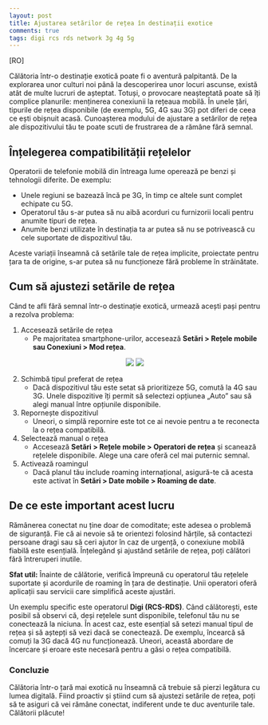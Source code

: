 ```yaml
---
layout: post
title: Ajustarea setărilor de rețea în destinații exotice
comments: true
tags: digi rcs rds network 3g 4g 5g
---
```


[RO]

Călătoria într-o destinație exotică poate fi o aventură palpitantă. De la explorarea unor culturi noi până la descoperirea unor locuri ascunse, există atât de multe lucruri de așteptat. Totuși, o provocare neașteptată poate să îți complice planurile: menținerea conexiunii la rețeaua mobilă. În unele țări, tipurile de rețea disponibile (de exemplu, 5G, 4G sau 3G) pot diferi de ceea ce ești obișnuit acasă. Cunoașterea modului de ajustare a setărilor de rețea ale dispozitivului tău te poate scuti de frustrarea de a rămâne fără semnal.

## Înțelegerea compatibilității rețelelor
Operatorii de telefonie mobilă din întreaga lume operează pe benzi și tehnologii diferite. De exemplu:
- Unele regiuni se bazează încă pe 3G, în timp ce altele sunt complet echipate cu 5G.
- Operatorul tău s-ar putea să nu aibă acorduri cu furnizorii locali pentru anumite tipuri de rețea.
- Anumite benzi utilizate în destinația ta ar putea să nu se potrivească cu cele suportate de dispozitivul tău.

Aceste variații înseamnă că setările tale de rețea implicite, proiectate pentru țara ta de origine, s-ar putea să nu funcționeze fără probleme în străinătate.

## Cum să ajustezi setările de rețea
Când te afli fără semnal într-o destinație exotică, urmează acești pași pentru a rezolva problema:

1. Accesează setările de rețea
    - Pe majoritatea smartphone-urilor, accesează **Setări > Rețele mobile sau Conexiuni > Mod rețea**.

<p align="center">
    <img src="{{ site.baseurl }}/images/roaming/ios-settings-cellular-options.png"/>
    <img src="{{ site.baseurl }}/images/roaming/network-mode.jpg"/>
</p>

2. Schimbă tipul preferat de rețea
    - Dacă dispozitivul tău este setat să prioritizeze 5G, comută la 4G sau 3G. Unele dispozitive îți permit să selectezi opțiunea „Auto” sau să alegi manual între opțiunile disponibile.
3. Repornește dispozitivul
    - Uneori, o simplă repornire este tot ce ai nevoie pentru a te reconecta la o rețea compatibilă.
4. Selectează manual o rețea
    - Accesează **Setări > Rețele mobile > Operatori de rețea** și scanează rețelele disponibile. Alege una care oferă cel mai puternic semnal.
5. Activează roamingul
    - Dacă planul tău include roaming internațional, asigură-te că acesta este activat în **Setări > Date mobile > Roaming de date**.

## De ce este important acest lucru
Rămânerea conectat nu ține doar de comoditate; este adesea o problemă de siguranță. Fie că ai nevoie să te orientezi folosind hărțile, să contactezi persoane dragi sau să ceri ajutor în caz de urgență, o conexiune mobilă fiabilă este esențială. Înțelegând și ajustând setările de rețea, poți călători fără întreruperi inutile.

**Sfat util:** Înainte de călătorie, verifică împreună cu operatorul tău rețelele suportate și acordurile de roaming în țara de destinație. Unii operatori oferă aplicații sau servicii care simplifică aceste ajustări.

Un exemplu specific este operatorul **Digi (RCS-RDS)**. Când călătorești, este posibil să observi că, deși rețelele sunt disponibile, telefonul tău nu se conectează la niciuna. În acest caz, este esențial să setezi manual tipul de rețea și să aștepți să vezi dacă se conectează. De exemplu, încearcă să comuți la 3G dacă 4G nu funcționează. Uneori, această abordare de încercare și eroare este necesară pentru a găsi o rețea compatibilă.

### Concluzie
Călătoria într-o țară mai exotică nu înseamnă că trebuie să pierzi legătura cu lumea digitală. Fiind proactiv și știind cum să ajustezi setările de rețea, poți să te asiguri că vei rămâne conectat, indiferent unde te duc aventurile tale. Călătorii plăcute!

